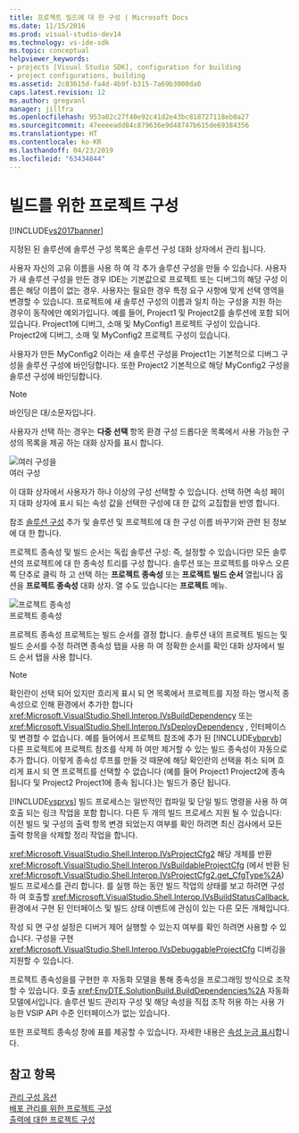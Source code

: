 ```yaml
---
title: 프로젝트 빌드에 대 한 구성 | Microsoft Docs
ms.date: 11/15/2016
ms.prod: visual-studio-dev14
ms.technology: vs-ide-sdk
ms.topic: conceptual
helpviewer_keywords:
- projects [Visual Studio SDK], configuration for building
- project configurations, building
ms.assetid: 2c83615d-fa4d-4b9f-b315-7a69b3000da0
caps.latest.revision: 12
ms.author: gregvanl
manager: jillfra
ms.openlocfilehash: 953a02c27f40e92c41d2e43bc818727118eb0a27
ms.sourcegitcommit: 47eeeeadd84c879636e9d48747b615de69384356
ms.translationtype: HT
ms.contentlocale: ko-KR
ms.lasthandoff: 04/23/2019
ms.locfileid: "63434844"
---
```

# <a name="project-configuration-for-building"></a>빌드를 위한 프로젝트 구성
[!INCLUDE[vs2017banner](../../includes/vs2017banner.md)]

지정된 된 솔루션에 솔루션 구성 목록은 솔루션 구성 대화 상자에서 관리 됩니다.  
  
 사용자 자신의 고유 이름을 사용 하 여 각 추가 솔루션 구성을 만들 수 있습니다. 사용자가 새 솔루션 구성을 만든 경우 IDE는 기본값으로 프로젝트 또는 디버그의 해당 구성 이름은 해당 이름이 없는 경우. 사용자는 필요한 경우 특정 요구 사항에 맞게 선택 영역을 변경할 수 있습니다. 프로젝트에 새 솔루션 구성의 이름과 일치 하는 구성을 지원 하는 경우이 동작에만 예외가입니다. 예를 들어, Project1 및 Project2를 솔루션에 포함 되어 있습니다. Project1에 디버그, 소매 및 MyConfig1 프로젝트 구성이 있습니다. Project2에 디버그, 소매 및 MyConfig2 프로젝트 구성이 있습니다.  
  
 사용자가 만든 MyConfig2 이라는 새 솔루션 구성을 Project1는 기본적으로 디버그 구성을 솔루션 구성에 바인딩합니다. 또한 Project2 기본적으로 해당 MyConfig2 구성을 솔루션 구성에 바인딩합니다.  
  
> [!NOTE]
> 바인딩은 대/소문자입니다.  
  
 사용자가 선택 하는 경우는 **다중 선택** 항목 환경 구성 드롭다운 목록에서 사용 가능한 구성의 목록을 제공 하는 대화 상자를 표시 합니다.  
  
 ![여러 구성을](../../extensibility/internals/media/vsmultiplecfgs.gif "vsMultipleCfgs")  
여러 구성  
  
 이 대화 상자에서 사용자가 하나 이상의 구성 선택할 수 있습니다. 선택 하면 속성 페이지 대화 상자에 표시 되는 속성 값을 선택한 구성에 대 한 값의 교집합을 반영 합니다.  
  
 참조 [솔루션 구성](../../extensibility/internals/solution-configuration.md) 추가 및 솔루션 및 프로젝트에 대 한 구성 이름 바꾸기와 관련 된 정보에 대 한 합니다.  
  
 프로젝트 종속성 및 빌드 순서는 독립 솔루션 구성: 즉, 설정할 수 있습니다만 모든 솔루션의 프로젝트에 대 한 종속성 트리를 구성 합니다. 솔루션 또는 프로젝트를 마우스 오른쪽 단추로 클릭 하 고 선택 하는 **프로젝트 종속성** 또는 **프로젝트 빌드 순서** 열립니다 옵션을 **프로젝트 종속성** 대화 상자. 열 수도 있습니다는 **프로젝트** 메뉴.  
  
 ![프로젝트 종속성](../../extensibility/internals/media/vsprojdependencies.gif "vsProjDependencies")  
프로젝트 종속성  
  
 프로젝트 종속성 프로젝트는 빌드 순서를 결정 합니다. 솔루션 내의 프로젝트 빌드는 및 빌드 순서를 수정 하려면 종속성 탭을 사용 하 여 정확한 순서를 확인 대화 상자에서 빌드 순서 탭을 사용 합니다.  
  
> [!NOTE]
> 확인란이 선택 되어 있지만 흐리게 표시 되 면 목록에서 프로젝트를 지정 하는 명시적 종속성으로 인해 환경에서 추가한 합니다 <xref:Microsoft.VisualStudio.Shell.Interop.IVsBuildDependency> 또는 <xref:Microsoft.VisualStudio.Shell.Interop.IVsDeployDependency> , 인터페이스 및 변경할 수 없습니다. 예를 들어에서 프로젝트 참조에 추가 된 [!INCLUDE[vbprvb](../../includes/vbprvb-md.md)] 다른 프로젝트에 프로젝트 참조를 삭제 하 여만 제거할 수 있는 빌드 종속성이 자동으로 추가 합니다. 이렇게 종속성 루프를 만들 것 때문에 해당 확인란의 선택을 취소 되며 흐리게 표시 되 면 프로젝트를 선택할 수 없습니다 (예를 들어 Project1 Project2에 종속 됩니다 및 Project2 Project1에 종속 됩니다.)는 빌드가 중단 됩니다.  
  
 [!INCLUDE[vsprvs](../../includes/vsprvs-md.md)] 빌드 프로세스는 일반적인 컴파일 및 단일 빌드 명령을 사용 하 여 호출 되는 링크 작업을 포함 합니다. 다른 두 개의 빌드 프로세스 지원 될 수 있습니다: 이전 빌드 및 구성의 출력 항목 변경 되었는지 여부를 확인 하려면 최신 검사에서 모든 출력 항목을 삭제할 정리 작업을 합니다.  
  
 <xref:Microsoft.VisualStudio.Shell.Interop.IVsProjectCfg2> 해당 개체를 반환 <xref:Microsoft.VisualStudio.Shell.Interop.IVsBuildableProjectCfg> (에서 반환 된 <xref:Microsoft.VisualStudio.Shell.Interop.IVsProjectCfg2.get_CfgType%2A>) 빌드 프로세스를 관리 합니다. 를 실행 하는 동안 빌드 작업의 상태를 보고 하려면 구성 하 여 호출할 <xref:Microsoft.VisualStudio.Shell.Interop.IVsBuildStatusCallback>, 환경에서 구현 된 인터페이스 및 빌드 상태 이벤트에 관심이 있는 다른 모든 개체입니다.  
  
 작성 되 면 구성 설정은 디버거 제어 실행할 수 있는지 여부를 확인 하려면 사용할 수 있습니다. 구성을 구현 <xref:Microsoft.VisualStudio.Shell.Interop.IVsDebuggableProjectCfg> 디버깅을 지원할 수 있습니다.  
  
 프로젝트 종속성을를 구현한 후 자동화 모델을 통해 종속성을 프로그래밍 방식으로 조작할 수 있습니다. 호출 <xref:EnvDTE.SolutionBuild.BuildDependencies%2A> 자동화 모델에서입니다. 솔루션 빌드 관리자 구성 및 해당 속성을 직접 조작 허용 하는 사용 가능한 VSIP API 수준 인터페이스가 없는 있습니다.  
  
 또한 프로젝트 종속성 창에 표를 제공할 수 있습니다. 자세한 내용은 [속성 눈금 표시](../../extensibility/internals/properties-display-grid.md)합니다.  
  
## <a name="see-also"></a>참고 항목  
 [관리 구성 옵션](../../extensibility/internals/managing-configuration-options.md)   
 [배포 관리를 위한 프로젝트 구성](../../extensibility/internals/project-configuration-for-managing-deployment.md)   
 [출력에 대한 프로젝트 구성](../../extensibility/internals/project-configuration-for-output.md)
